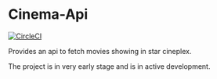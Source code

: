 # Cinema-Api

[![CircleCI](https://circleci.com/gh/tahmidsadik112/Cinema-Api/tree/master.svg?style=shield)](https://circleci.com/gh/tahmidsadik112/Cinema-Api/tree/master)

Provides an api to fetch movies showing in star cineplex.

The project is in very early stage and is in active development.
